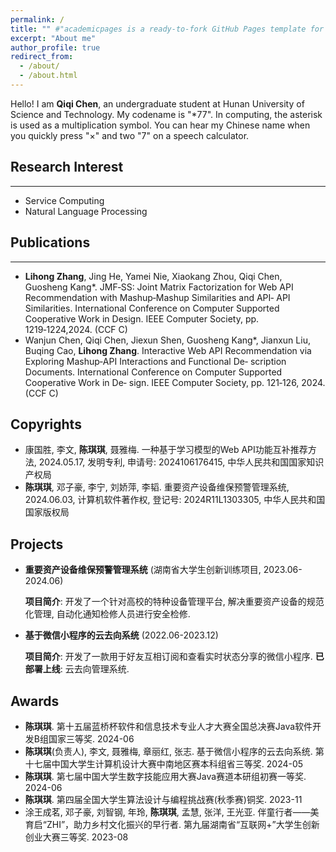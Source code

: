```yaml
---
permalink: /
title: "" #"academicpages is a ready-to-fork GitHub Pages template for academic personal websites"
excerpt: "About me"
author_profile: true
redirect_from: 
  - /about/
  - /about.html
---
```

Hello! I am **Qiqi Chen**, an undergraduate student at Hunan University of Science and Technology. My codename is "*77". In computing, the asterisk is used as a multiplication symbol. You can hear my Chinese name when you quickly press "×" and two "7" on a speech calculator.

## Research Interest
------
+ Service Computing
+ Natural Language Processing

## Publications
------
+ **Lihong Zhang**, Jing He, Yamei Nie, Xiaokang Zhou, Qiqi Chen, Guosheng Kang*. JMF‑SS: Joint
Matrix Factorization for Web API Recommendation with Mashup‑Mashup Similarities and API‑
API Similarities. International Conference on Computer Supported Cooperative Work in Design.
IEEE Computer Society, pp. 1219‑1224,2024. (CCF C)
+ Wanjun Chen, Qiqi Chen, Jiexun Shen, Guosheng Kang*, Jianxun Liu, Buqing Cao, **Lihong Zhang**.
Interactive Web API Recommendation via Exploring Mashup‑API Interactions and Functional De‑
scription Documents. International Conference on Computer Supported Cooperative Work in De‑
sign. IEEE Computer Society, pp. 121‑126, 2024. (CCF C)

## Copyrights

-  康国胜, 李文, **陈琪琪**, 聂雅梅. 一种基于学习模型的Web API功能互补推荐方法, 2024.05.17, 发明专利, 申请号: 2024106176415, 中华人民共和国国家知识产权局
-  **陈琪琪**, 邓子豪, 李宁, 刘娇萍, 李韬. 重要资产设备维保预警管理系统, 2024.06.03, 计算机软件著作权, 登记号: 2024R11L1303305, 中华人民共和国国家版权局

## Projects

- **重要资产设备维保预警管理系统** (湖南省大学生创新训练项目, 2023.06-2024.06)
  
  **项目简介**: 开发了一个针对高校的特种设备管理平台, 解决重要资产设备的规范化管理, 自动化通知检修人员进行安全检修.
  
- **基于微信小程序的云去向系统** (2022.06-2023.12)
  
  **项目简介**: 开发了一款用于好友互相订阅和查看实时状态分享的微信小程序. **已部署上线**: 云去向管理系统.

## Awards

- **陈琪琪**. 第十五届蓝桥杯软件和信息技术专业人才大赛全国总决赛Java软件开发B组国家三等奖. 2024-06
- **陈琪琪**(负责人), 李文, 聂雅梅, 章丽红, 张志. 基于微信小程序的云去向系统. 第十七届中国大学生计算机设计大赛中南地区赛本科组省三等奖. 2024-05
- **陈琪琪**. 第七届中国大学生数字技能应用大赛Java赛道本研组初赛一等奖. 2024-06
- **陈琪琪**. 第四届全国大学生算法设计与编程挑战赛(秋季赛)铜奖. 2023-11
- 涂王成茗, 邓子豪, 刘智钢, 年玲, **陈琪琪**, 孟慧, 张洋, 王光亚. 伴童行者——美育启“ZHI”，助力乡村文化振兴的早行者. 第九届湖南省“互联网+”大学生创新创业大赛三等奖. 2023-08

